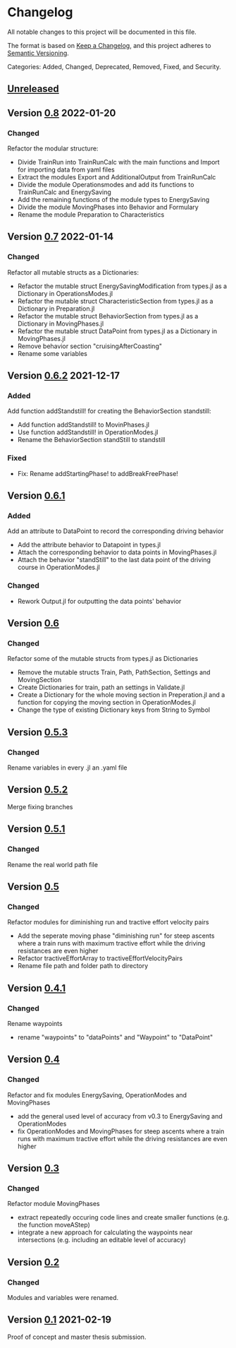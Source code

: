 # Changelog

All notable changes to this project will be documented in this file.

The format is based on [Keep a Changelog](https://keepachangelog.com/en/1.0.0/),
and this project adheres to [Semantic Versioning](https://semver.org/spec/v2.0.0.html).

Categories: Added, Changed, Deprecated, Removed, Fixed, and Security.

## [Unreleased]


## Version [0.8] 2022-01-20

### Changed

Refactor the modular structure:
* Divide TrainRun into TrainRunCalc with the main functions and Import for importing data from yaml files
* Extract the modules Export and AdditionalOutput from TrainRunCalc
* Divide the module Operationsmodes and add its functions to TrainRunCalc and EnergySaving
* Add the remaining functions of the module types to EnergySaving
* Divide the module MovingPhases into Behavior and Formulary
* Rename the module Preparation to Characteristics


## Version [0.7] 2022-01-14

### Changed

Refactor all mutable structs as a Dictionaries:
* Refactor the mutable struct EnergySavingModification from types.jl as a Dictionary in OperationsModes.jl
* Refactor the mutable struct CharacteristicSection from types.jl as a Dictionary in Preparation.jl
* Refactor the mutable struct BehaviorSection from types.jl as a Dictionary in MovingPhases.jl
* Refactor the mutable struct DataPoint from types.jl as a Dictionary in MovingPhases.jl
* Remove behavior section "cruisingAfterCoasting"
* Rename some variables


## Version [0.6.2] 2021-12-17

### Added

Add function addStandstill! for creating the BehaviorSection standstill:
* Add function addStandstill! to MovinPhases.jl
* Use function addStandstill! in OperationModes.jl
* Rename the BehaviorSection standStill to standstill

### Fixed

* Fix: Rename addStartingPhase! to addBreakFreePhase!


## Version [0.6.1]

### Added

Add an attribute to DataPoint to record the corresponding driving behavior
* Add the attribute behavior to Datapoint in types.jl
* Attach the corresponding behavior to data points in MovingPhases.jl
* Attach the behavior "standStill" to the last data point of the driving course in OperationModes.jl

### Changed

* Rework Output.jl for outputting the data points' behavior


## Version [0.6]

### Changed

Refactor some of the mutable structs from types.jl as Dictionaries
* Remove the mutable structs Train, Path, PathSection, Settings and MovingSection
* Create Dictionaries for train, path an settings in Validate.jl
* Create a Dictionary for the whole moving section in Preperation.jl and a function for copying the moving section in OperationModes.jl
* Change the type of existing Dictionary keys from String to Symbol


## Version [0.5.3]

### Changed

Rename variables in every .jl an .yaml file


## Version [0.5.2]

Merge fixing branches


## Version [0.5.1]

### Changed

Rename the real world path file


## Version [0.5]

### Changed

Refactor modules for diminishing run and tractive effort velocity pairs
* Add the seperate moving phase "diminishing run" for steep ascents where a train runs with maximum tractive effort while the driving resistances are even higher
* Refactor tractiveEffortArray to tractiveEffortVelocityPairs
* Rename file path and folder path to directory


## Version [0.4.1]

### Changed

Rename waypoints
* rename "waypoints" to "dataPoints" and "Waypoint" to "DataPoint"


## Version [0.4]

### Changed

Refactor and fix modules EnergySaving, OperationModes and MovingPhases
* add the general used level of accuracy from v0.3 to EnergySaving and OperationModes
* fix OperationModes and MovingPhases for steep ascents where a train runs with maximum tractive effort while the driving resistances are even higher


## Version [0.3]

### Changed

Refactor module MovingPhases
* extract repeatedly occuring code lines and create smaller functions (e.g. the function moveAStep)
* integrate a new approach for calculating the waypoints near intersections (e.g. including an editable level of accuracy)


## Version [0.2]

### Changed

Modules and variables were renamed.


## Version [0.1] 2021-02-19

Proof of concept and master thesis submission.


[Unreleased]: https://github.com/railtoolkit/TrainRun.jl/compare/v0.8...master
[0.8]: https://github.com/railtoolkit/TrainRun.jl/compare/v0.7...v0.8
[0.7]: https://github.com/railtoolkit/TrainRun.jl/compare/v0.6.2...v0.7
[0.6.2]: https://github.com/railtoolkit/TrainRun.jl/compare/v0.6.1...v0.6.2
[0.6.1]: https://github.com/railtoolkit/TrainRun.jl/compare/v0.6...v0.6.1
[0.6]: https://github.com/railtoolkit/TrainRun.jl/compare/v0.5.3...v0.6
[0.5.3]: https://github.com/railtoolkit/TrainRun.jl/compare/v0.5.2...v0.5.3
[0.5.2]: https://github.com/railtoolkit/TrainRun.jl/compare/v0.5.1...v0.5.2
[0.5.1]: https://github.com/railtoolkit/TrainRun.jl/compare/v0.5...v0.5.1
[0.5]: https://github.com/railtoolkit/TrainRun.jl/compare/v0.4.1...v0.5
[0.4.1]: https://github.com/railtoolkit/TrainRun.jl/compare/v0.4...v0.4.1
[0.4]: https://github.com/railtoolkit/TrainRun.jl/compare/v0.3...v0.4
[0.3]: https://github.com/railtoolkit/TrainRun.jl/compare/v0.2...v0.3
[0.2]: https://github.com/railtoolkit/TrainRun.jl/compare/v0.1...v0.2
[0.1]: https://github.com/railtoolkit/TrainRun.jl/releases/tag/v0.1